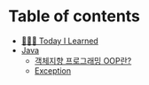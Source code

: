 # Table of contents

* [🧑🏻‍💻 Today I Learned](README.md)
* [Java](java/README.md)
  * [객체지향 프로그래밍 OOP란?](java/oop.md)
  * [Exception](java/exception.md)
